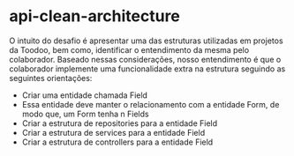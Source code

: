 # api-clean-architecture

O intuito do desafio é apresentar uma das estruturas utilizadas em projetos da Toodoo, bem como, identificar o entendimento da mesma pelo colaborador. Baseado nessas considerações, nosso entendimento é que o colaborador implemente uma funcionalidade extra na estrutura seguindo as seguintes orientações:

- Criar uma entidade chamada Field
- Essa entidade deve manter o relacionamento com a entidade Form, de modo que, um Form tenha n Fields
- Criar a estrutura de repositories para a entidade Field
- Criar a estrutura de services para a entidade Field
- Criar a estrutura de controllers para a entidade Field
